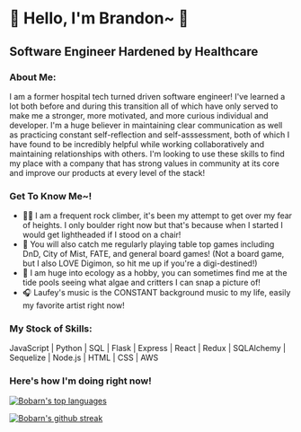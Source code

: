 # 👋 Hello, I'm Brandon~ 🎉
## Software Engineer Hardened by Healthcare 

### About Me:
I am a former hospital tech turned driven software engineer! I've learned a lot both before and during this transition all of which have only served to make me a stronger, more motivated, and more curious individual and developer. I'm a huge believer in maintaining clear communication as well as practicing constant self-reflection and self-asssessment, both of which I have found to be incredibly helpful while working collaboratively and maintaining relationships with others.  I'm looking to use these skills to find my place with a company that has strong values in community at its core and improve our products at every level of the stack!

### Get To Know Me~! 
- 🧗🏻 I am a frequent rock climber, it's been my attempt to get over my fear of heights. I only boulder right now but that's because when I started I would get lightheaded if I stood on a chair!
- 🐉 You will also catch me regularly playing table top games including DnD, City of Mist, FATE, and general board games! (Not a board game, but I also LOVE Digimon, so hit me up if you're a digi-destined!)
- 🌱 I am huge into ecology as a hobby, you can sometimes find me at the tide pools seeing what algae and critters I can snap a picture of!
- 🎧 Laufey's music is the CONSTANT background music to my life, easily my favorite artist right now!

### My Stock of Skills:
JavaScript | Python | SQL | Flask | Express | React | Redux | SQLAlchemy | Sequelize | Node.js | HTML | CSS | AWS

### Here's how I'm doing right now!
[![Bobarn's top languages](https://github-readme-stats.vercel.app/api/top-langs/?username=Bobarn&theme=blue-green)](https://github.com/anuraghazra/github-readme-stats)

[![Bobarn's github streak](https://github-readme-streak-stats.herokuapp.com/?user=Bobarn&theme=blue-green)](https://github.com/DenverCoder1/github-readme-streak-stats)

<!--
**Bobarn/Bobarn** is a ✨ _special_ ✨ repository because its `README.md` (this file) appears on your GitHub profile.

Here are some ideas to get you started:

- 🔭 I’m currently working on ...
- 🌱 I’m currently learning ...
- 👯 I’m looking to collaborate on ...
- 🤔 I’m looking for help with ...
- 💬 Ask me about ...
- 📫 How to reach me: ...
- 😄 Pronouns: ...
- ⚡ Fun fact: ...
-->
